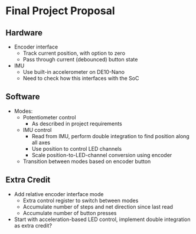 # Final Project Proposal


## Hardware

- Encoder interface
  - Track current position, with option to zero
  - Pass through current (debounced) button state
- IMU
  - Use built-in accelerometer on DE10-Nano
  - Need to check how this interfaces with the SoC


## Software

- Modes:
  - Potentiometer control
    - As described in project requirements
  - IMU control
    - Read from IMU, perform double integration to find position along all axes
    - Use position to control LED channels
    - Scale position-to-LED-channel conversion using encoder
  - Transition between modes based on encoder button


## Extra Credit

- Add relative encoder interface mode
  - Extra control register to switch between modes
  - Accumulate number of steps and net direction since last read
  - Accumulate number of button presses
- Start with acceleration-based LED control, implement double integration as extra credit?
